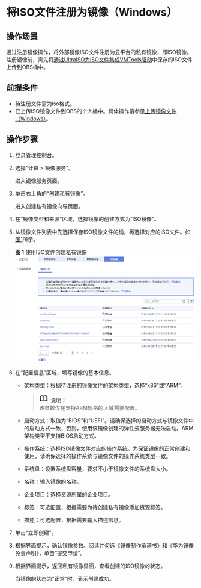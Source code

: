 # 将ISO文件注册为镜像（Windows）<a name="ims_01_0222"></a>

## 操作场景<a name="section18377204810466"></a>

通过注册镜像操作，将外部镜像ISO文件注册为云平台的私有镜像，即ISO镜像。注册镜像前，需先将[通过UltraISO为ISO文件集成VMTools驱动](通过UltraISO为ISO文件集成VMTools驱动.md)中保存的ISO文件上传到OBS桶中。

## 前提条件<a name="section17422105044419"></a>

-   待注册文件需为iso格式。
-   已上传ISO镜像文件到OBS的个人桶中。具体操作请参见[上传镜像文件（Windows）](上传镜像文件（Windows）.md)。

## 操作步骤<a name="section1187881134917"></a>

1.  登录管理控制台。
2.  选择“计算 \> 镜像服务”。

    进入镜像服务页面。

3.  单击右上角的“创建私有镜像”。

    进入创建私有镜像向导页面。

4.  在“镜像类型和来源”区域，选择镜像的创建方式为“ISO镜像”。
5.  从镜像文件列表中先选择保存ISO镜像文件的桶，再选择对应的ISO文件。如[图1](#fig133781627134913)所示。

    **图 1**  使用ISO文件创建私有镜像<a name="fig133781627134913"></a>  
    ![](figures/使用ISO文件创建私有镜像.png "使用ISO文件创建私有镜像")

6.  在“配置信息”区域，填写镜像的基本信息。
    -   架构类型：根据待注册的镜像文件的架构类型，选择“x86”或“ARM”。

        >![](public_sys-resources/icon-note.gif) **说明：**   
        >该参数仅在支持ARM规格的区域需要配置。  

    -   启动方式：取值为“BIOS”和“UEFI”。请确保选择的启动方式与镜像文件中的启动方式一致，否则，使用该镜像创建的弹性云服务器无法启动。ARM架构类型不支持BIOS启动方式。
    -   操作系统：选择ISO镜像文件对应的操作系统。为保证镜像的正常创建和使用，请确保选择的操作系统与镜像文件的操作系统类型一致。
    -   系统盘：设置系统盘容量，要求不小于镜像文件的系统盘大小。
    -   名称：输入镜像的名称。
    -   企业项目：选择资源所属的企业项目。
    -   标签：可选配置，根据需要为待创建私有镜像添加资源标签。
    -   描述：可选配置，根据需要输入描述信息。

7.  单击“立即创建”。
8.  根据界面提示，确认镜像参数。阅读并勾选《镜像制作承诺书》和《华为镜像免责声明》，单击“提交申请”。
9.  根据界面提示，返回私有镜像界面，查看创建的ISO镜像的状态。

    当镜像的状态为“正常”时，表示创建成功。


